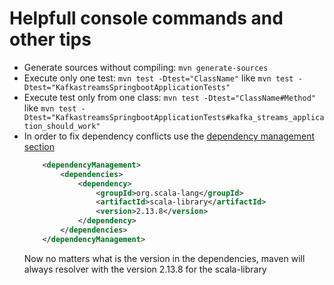 # Helpfull console commands and other tips
- Generate sources without compiling: `mvn generate-sources`
- Execute only one test: `mvn test -Dtest="ClassName"` like `mvn test -Dtest="KafkastreamsSpringbootApplicationTests"`
- Execute test only from one class:  `mvn test -Dtest="ClassName#Method"` like `mvn test -Dtest="KafkastreamsSpringbootApplicationTests#kafka_streams_application_should_work"`
- In order to fix dependency conflicts use the [dependency management section](https://maven.apache.org/guides/introduction/introduction-to-dependency-mechanism.html#Dependency_Management)
    ```xml
        <dependencyManagement>
		    <dependencies>
			    <dependency>
				    <groupId>org.scala-lang</groupId>
				    <artifactId>scala-library</artifactId>
				    <version>2.13.8</version>
			    </dependency>
		    </dependencies>
	    </dependencyManagement>
    ```
    Now no matters what is the version in the dependencies, maven will always resolver with the version 2.13.8 for the scala-library
